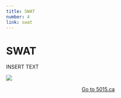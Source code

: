 ```yaml
---
title: SWAT
number: 4
link: swat
---
```

<div class="col-8">
    <h1>SWAT</h1>
	<p>INSERT TEXT</p>
</div>
<div class="col-4">
    <img class="img-fluid" src="/resources/img/swat.png" />
</div>
<div style="text-align: center; margin-top: 15px" class="col-12">
    <a class="swatButton" href="http://5015.ca">Go to 5015.ca</a>
</div>